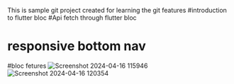 This is sample git project created for learning the git features
#introduction to flutter bloc #Api fetch through flutter bloc
# responsive bottom nav
#bloc fetures
![Screenshot 2024-04-16 115946](https://github.com/knightrome705/none/assets/108185199/d0e5c540-d9d5-4f62-8fd3-aeeb664d2c97)
![Screenshot 2024-04-16 120354](https://github.com/knightrome705/none/assets/108185199/29540766-045c-4f88-9188-301d8e0f77a3)
